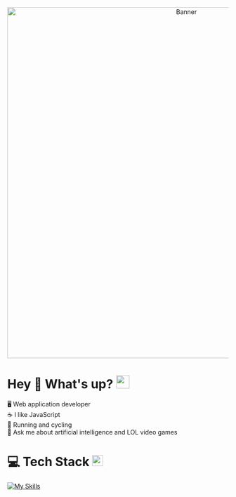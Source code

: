 <div style="text-align: center;">
          <img src="https://www.webdesignacademy.co.za/wp-content/uploads/2022/10/javascript-course-gauteng-banner.jpg" alt="Banner" width="800">    
</div>

# Hey 👋 What's up? <img src="https://media.giphy.com/media/WUlplcMpOCEmTGBtBW/giphy.gif" width="30">
🖥️ Web application developer<br>☕ I like JavaScript<br>🚴 Running and cycling<br>💬 Ask me about artificial intelligence and LOL video games

# 💻 Tech Stack <img src="https://media2.giphy.com/media/QssGEmpkyEOhBCb7e1/giphy.gif?cid=ecf05e47a0n3gi1bfqntqmob8g9aid1oyj2wr3ds3mg700bl&rid=giphy.gif" width ="25">
[![My Skills](https://skillicons.dev/icons?i=mongodb,expressjs,react,nodejs&theme=dark&perline=15)](https://skillicons.dev)
          
<!-- Proudly created with GPRM ( https://gprm.itsvg.in ) -->
